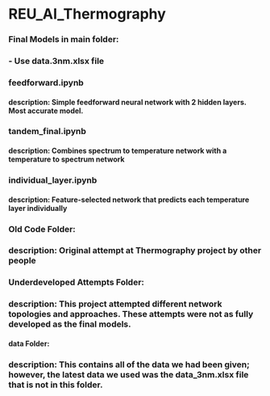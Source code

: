 # REU_AI_Thermography

### Final Models in main folder: 
### - Use data.3nm.xlsx file

### feedforward.ipynb
#### description: Simple feedforward neural network with 2 hidden layers. Most accurate model.


### tandem_final.ipynb
#### description: Combines spectrum to temperature network with a temperature to spectrum network


### individual_layer.ipynb
#### description: Feature-selected network that predicts each temperature layer individually


### Old Code Folder: 
### description: Original attempt at Thermography project by other people

### Underdeveloped Attempts Folder: 
### description: This project attempted different network topologies and approaches. These attempts were not as fully developed as the final models. 

#### data Folder: 
### description: This contains all of the data we had been given; however, the latest data we used was the data_3nm.xlsx file that is not in this folder.
 
 

